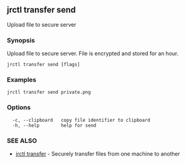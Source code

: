 ## jrctl transfer send

Upload file to secure server

### Synopsis

Upload file to secure server. File is encrypted and stored for an hour.

```
jrctl transfer send [flags]
```

### Examples

```
jrctl transfer send private.png
```

### Options

```
  -c, --clipboard   copy file identifier to clipboard
  -h, --help        help for send
```

### SEE ALSO

* [jrctl transfer](jrctl_transfer.md)	 - Securely transfer files from one machine to another

